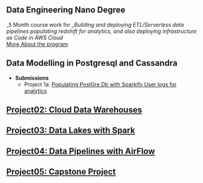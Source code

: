 ## Data Engineering Nano Degree
_5 Month course work for __Building and deploying ETL/Serverless data pipelines populating redshift for analytics, and also deploying infrastructure as Code in AWS Cloud_  
[More About the program](https://www.udacity.com/course/data-engineer-nanodegree--nd027)
## Data Modelling in Postgresql and Cassandra
* __Submissions__
  - Project 1a: <a href="https://github.com/rv1448/Data-Engineering-Nano-Degree/tree/master/Project01.Submission">Populating PostGre Db with Sparkify User logs for analytics

## Project02: Cloud Data Warehouses
## Project03: Data Lakes with Spark
## Project04: Data Pipelines with AirFlow
## Project05: Capstone Project
